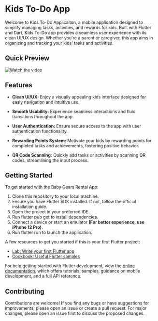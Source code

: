 # Kids To-Do App

Welcome to Kids To-Do Applicaiton, a mobile application designed to simplify managing tasks, activities, and rewards for kids. Built with Flutter and Dart, Kids To-Do app provides a seamless user experience with its clean UI/UX design. Whether you're a parent or caregiver, this app aims in organizing and tracking your kids' tasks and activities.


## Quick Preview

[![Watch the video](https://github.com/youssifsamir/KidsToDo-App/assets/113045942/90441fdd-48ac-4565-b8eb-f3b6aa25bee8)](https://streamable.com/k7ivyh)



## Features

- **Clean UI/UX:** Enjoy a visually appealing kids interface designed for easly navigation and intuitive use.
  
- **Smooth Usability:** Experience seamless interactions and fluid transitions throughout the app.
  
- **User Authentication:** Ensure secure access to the app with user authentication functionality.
  
- **Rewarding Points System:** Motivate your kids by rewarding points for completed tasks and achievements, fostering positive behavior.
  
- **QR Code Scanning:** Quickly add tasks or activities by scanning QR codes, streamlining the input process.


## Getting Started

To get started with the Baby Gears Rental App:

  1. Clone this repository to your local machine.
  2. Ensure you have Flutter SDK installed. If not, follow the official installation guide.
  3. Open the project in your preferred IDE.
  4. Run flutter pub get to install dependencies.
  5. Connect a device or start an emulator **(For better experience, use iPhone 12 Pro)**.
  6. Run flutter run to launch the application.

A few resources to get you started if this is your first Flutter project:

- [Lab: Write your first Flutter app](https://docs.flutter.dev/get-started/codelab)
- [Cookbook: Useful Flutter samples](https://docs.flutter.dev/cookbook)

For help getting started with Flutter development, view the [online documentation](https://docs.flutter.dev/), which offers tutorials, samples, guidance on mobile development, and a full API reference.

## Contributing

Contributions are welcome! If you find any bugs or have suggestions for improvements, please open an issue or create a pull request. For major changes, please open an issue first to discuss the proposed changes.

